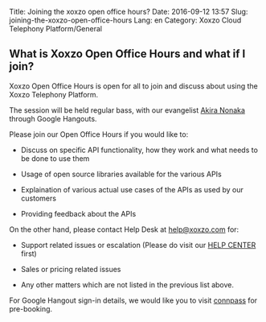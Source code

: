 Title: Joining the xoxzo open office hours?
Date: 2016-09-12 13:57
Slug: joining-the-xoxzo-open-office-hours
Lang: en
Category: Xoxzo Cloud Telephony Platform/General

## What is Xoxzo Open Office Hours and what if I join?

Xoxzo Open Office Hours is open for all to join and discuss about using the Xoxzo Telephony Platform. 

The session will be held regular bass, with our evangelist [Akira Nonaka](https://info.xoxzo.com/en/aboutus/) through Google Hangouts.

Please join our Open Office Hours if you would like to:

* Discuss on specific API functionality, how they work and what needs to be done to use them

* Usage of open source libraries available for the various APIs

* Explaination of various actual use cases of the APIs as used by our customers

* Providing feedback about the APIs 

On the other hand, please contact Help Desk at help@xoxzo.com for:

* Support related issues or escalation (Please do visit our [HELP CENTER](http://help.xoxzo.com/en/) first)

* Sales or pricing related issues

* Any other matters which are not listed in the previous list above.

For Google Hangout sign-in details, we would like you to visit [connpass](https://xoxzo.connpass.com/event/37046/) for pre-booking.